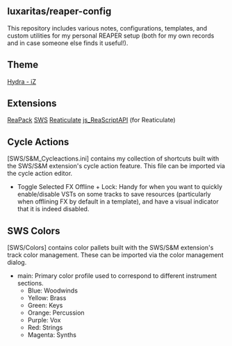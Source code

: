 ## luxaritas/reaper-config

This repository includes various notes, configurations, templates, and custom utilities for my
personal REAPER setup (both for my own records and in case someone else finds it useful!).

## Theme
[Hydra - iZ](https://stash.reaper.fm/theme/2446/Hydra%20-%20iZ%20v1.3)

## Extensions
[ReaPack](https://reapack.com/)
[SWS](https://www.sws-extension.org/)
[Reaticulate](https://reaticulate.com/)
[js_ReaScriptAPI](https://forum.cockos.com/showthread.php?t=212174) (for Reaticulate)

## Cycle Actions
[SWS/S&M_Cycleactions.ini] contains my collection of shortcuts built with the SWS/S&M extension's
cycle action feature. This file can be imported via the cycle action editor.
- Toggle Selected FX Offline + Lock: Handy for when you want to quickly enable/disable VSTs on
  some tracks to save resources (particularly when offlining FX by default in a template),
  and have a visual indicator that it is indeed disabled.

## SWS Colors
[SWS/Colors] contains color pallets built with the SWS/S&M extension's track color management.
These can be imported via the color management dialog.
- main: Primary color profile used to correspond to different instrument sections.
    - Blue: Woodwinds
    - Yellow: Brass
    - Green: Keys
    - Orange: Percussion
    - Purple: Vox
    - Red: Strings
    - Magenta: Synths

